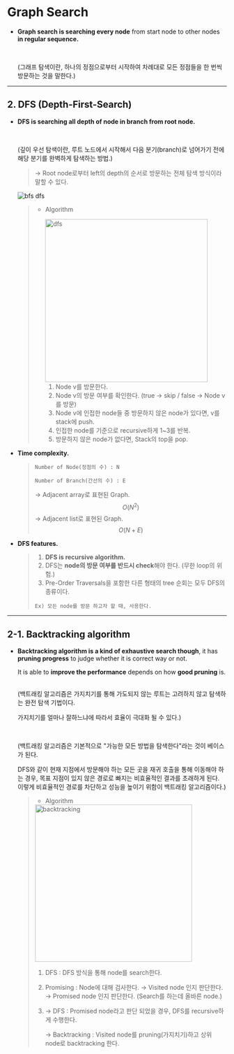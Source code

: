 # Graph Search

- **Graph search is searching every node** from start node to other nodes **in regular sequence.**

  <br>

  (그래프 탐색이란, 하나의 정점으로부터 시작하여 차례대로 모든 정점들을 한 번씩 방문하는 것을 말한다.)

------

## 2. DFS (Depth-First-Search)

- **DFS is searching all depth of node in branch from root node.**

  <br>

  (깊이 우선 탐색이란, 루트 노드에서 시작해서 다음 분기(branch)로 넘어가기 전에 해당 분기를 완벽하게 탐색하는 방법.)

  > → Root node로부터 left의 depth의 순서로 방문하는 전체 탐색 방식이라 말할 수 있다.

  ![bfs dfs](https://user-images.githubusercontent.com/23169707/48314840-d01a8980-e612-11e8-9298-514d7405dd8b.gif)

  > * Algorithm
  >
  >   <img width="373" alt="dfs" src="https://user-images.githubusercontent.com/23169707/48315541-01975300-e61b-11e8-8d46-3cc1a6b37a01.png">
  >
  >   1. Node v를 방문한다.
  >   2. Node v의 방문 여부를 확인한다. (true → skip / false → Node v를 방문)
  >   3. Node v에 인접한 node들 중 방문하지 않은 node가 있다면, v를 stack에 push.
  >   4. 인접한 node를 기준으로 recursive하게 1~3를 반복.
  >   5. 방문하지 않은 node가 없다면, Stack의 top을 pop.

- **Time complexity.**

  > `Number of Node(정점의 수) : N`
  >
  > `Number of Branch(간선의 수) : E`
  >
  > → Adjacent array로 표현된 Graph.
  > $$
  > O(N^2)
  > $$
  > → Adjacent list로 표현된 Graph.
  > $$
  > O(N+E)
  > $$
  >

- **DFS features.**

  > 1. **DFS is recursive algorithm.**
  > 2. DFS는 **node의 방문 여부를 반드시 check**해야 한다. (무한 loop의 위험.)
  > 3. Pre-Order Traversals을 포함한 다른 형태의 tree 순회는 모두 DFS의 종류이다.
  >
  > `Ex) 모든 node를 방문 하고자 할 때, 사용한다.`



------

## 2-1. Backtracking algorithm

- **Backtracking algorithm is a kind of exhaustive search though**, it has **pruning progress** to judge whether it is correct way or not.

  It is able to **improve the performance** depends on how **good pruning** is.

  <br>(백트래킹 알고리즘은 가지치기를 통해 가도되지 않는 루트는 고려하지 않고 탐색하는 완전 탐색 기법이다. 

  가지치기를 얼마나 잘하느냐에 따라서 효율이 극대화 될 수 있다.)

  <br>

  (백트래킹 알고리즘은 기본적으로 "가능한 모든 방법을 탐색한다"라는 것이 베이스가 된다.

  DFS와 같이 현재 지점에서 방문해야 하는 모든 곳을 재귀 호출을 통해 이동해야 하는 경우, 목표 지점이 있지 않은 경로로 빠지는 비효율적인 결과를 초래하게 된다.
  이렇게 비효율적인 경로를 차단하고 성능을 높이기 위함이 백트래킹 알고리즘이다.)

  >* Algorithm
  >
  >  <img width="360" alt="backtracking" src="https://user-images.githubusercontent.com/23169707/50479821-d080af80-0a1b-11e9-9eac-57c0a88582e6.png">
  >
  >  1. DFS : DFS 방식을 통해 node를 search한다.
  >
  >  2. Promising : Node에 대해 검사한다.
  >     → Visited node 인지 판단한다.
  >     → Promised node 인지 판단한다. (Search를 하는데 올바른 node.)
  >
  >  3. 
  >     → DFS : Promised node라고 판단 되었을 경우, DFS를 recursive하게 수행한다.
  >
  >     → Backtracking : Visited node를 pruning(가지치기)하고 상위 node로 backtracking 한다.